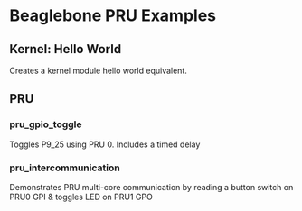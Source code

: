 # Beaglebone PRU Examples

## Kernel: Hello World
Creates a kernel module hello world equivalent.

## PRU

### pru_gpio_toggle

Toggles P9_25 using PRU 0. Includes a timed delay

### pru_intercommunication

Demonstrates PRU multi-core communication by reading a button switch on PRU0 GPI & toggles LED on PRU1 GPO